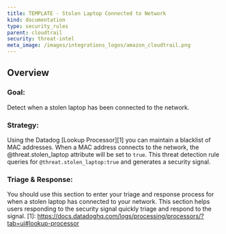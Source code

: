 ```yaml
---
title: TEMPLATE - Stolen Laptop Connected to Network
kind: documentation
type: security_rules
parent: cloudtrail
security: threat-intel
meta_image: /images/integrations_logos/amazon_cloudtrail.png
---
```


## Overview

### **Goal:**
Detect when a stolen laptop has been connected to the network.

### **Strategy:**
Using the Datadog [Lookup Processor][1] you can maintain a blacklist of MAC addresses.
When a MAC address connects to the network, the @threat.stolen_laptop attribute will be set to `true`.
This threat detection rule queries for `@threat.stolen_laptop:true` and generates a security signal. 

### **Triage & Response:**
You should use this section to enter your triage and response process for when a stolen laptop has connected to your network.
This section helps users responding to the security signal quickly triage and respond to the signal. 
[1]: https://docs.datadoghq.com/logs/processing/processors/?tab=ui#lookup-processor
